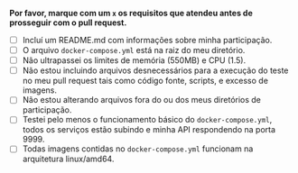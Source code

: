 **Por favor, marque com um `x` os requisitos que atendeu antes de prosseguir com o pull request.**

- [ ] Incluí um README.md com informações sobre minha participação.
- [ ] O arquivo `docker-compose.yml` está na raiz do meu diretório.
- [ ] Não ultrapassei os limites de memória (550MB) e CPU (1.5).
- [ ] Não estou incluindo arquivos desnecessários para a execução do teste no meu pull request tais como código fonte, scripts, e excesso de imagens.
- [ ] Não estou alterando arquivos fora do ou dos meus diretórios de participação.
- [ ] Testei pelo menos o funcionamento básico do `docker-compose.yml`, todos os serviços estão subindo e minha API respondendo na porta 9999.
- [ ] Todas imagens contidas no `docker-compose.yml` funcionam na arquitetura linux/amd64.
